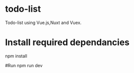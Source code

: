 # todo-list
Todo-list using Vue.js,Nuxt and Vuex.

# Install required dependancies
  npm install
  
#Run
  npm run dev
  
